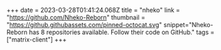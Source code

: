 +++
date = 2023-03-28T01:41:24.068Z
title = "nheko"
link = "https://github.com/Nheko-Reborn"
thumbnail = "https://github.githubassets.com/pinned-octocat.svg"
snippet="Nheko-Reborn has 8 repositories available. Follow their code on GitHub."
tags = ["matrix-client"]
+++
